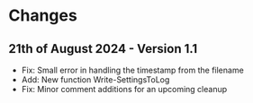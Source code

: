 # Changes

## 21th of August 2024 - Version 1.1

- Fix: Small error in handling the timestamp from the filename
- Add: New function Write-SettingsToLog
- Fix: Minor comment additions for an upcoming cleanup
